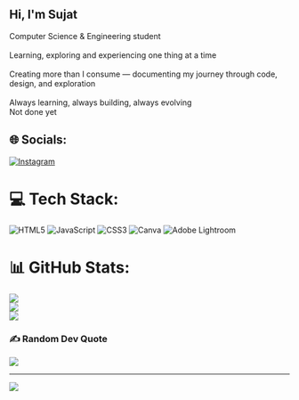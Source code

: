 ## Hi, I'm Sujat  

Computer Science & Engineering student <br/>  
Learning, exploring and experiencing one thing at a time<br/>  
Creating more than I consume — documenting my journey through code, design, and exploration<br/>  
Always learning, always building, always evolving<br/>
Not done yet<br/>


## 🌐 Socials:
[![Instagram](https://img.shields.io/badge/Instagram-%23E4405F.svg?logo=Instagram&logoColor=white)](https://instagram.com/ig_sujat) 

# 💻 Tech Stack:
![HTML5](https://img.shields.io/badge/html5-%23E34F26.svg?style=for-the-badge&logo=html5&logoColor=white) ![JavaScript](https://img.shields.io/badge/javascript-%23323330.svg?style=for-the-badge&logo=javascript&logoColor=%23F7DF1E) ![CSS3](https://img.shields.io/badge/css3-%231572B6.svg?style=for-the-badge&logo=css3&logoColor=white) ![Canva](https://img.shields.io/badge/Canva-%2300C4CC.svg?style=for-the-badge&logo=Canva&logoColor=white) ![Adobe Lightroom](https://img.shields.io/badge/Adobe%20Lightroom-31A8FF.svg?style=for-the-badge&logo=Adobe%20Lightroom&logoColor=white)
# 📊 GitHub Stats:
![](https://github-readme-stats.vercel.app/api?username=Sujatx&theme=dark&hide_border=false&include_all_commits=true&count_private=false)<br/>
![](https://nirzak-streak-stats.vercel.app/?user=Sujatx&theme=dark&hide_border=false)<br/>
![](https://github-readme-stats.vercel.app/api/top-langs/?username=Sujatx&theme=dark&hide_border=false&include_all_commits=true&count_private=false&layout=compact)

### ✍️ Random Dev Quote
![](https://quotes-github-readme.vercel.app/api?type=horizontal&theme=radical)

---
[![](https://visitcount.itsvg.in/api?id=Sujatx&icon=0&color=0)](https://visitcount.itsvg.in)

<!-- Proudly created with GPRM ( https://gprm.itsvg.in ) -->
